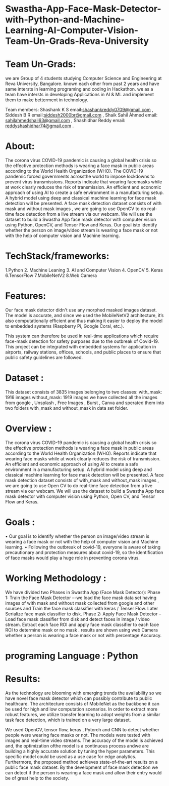# Swastha-App-Face-Mask-Detector-with-Python-and-Machine-Learning-AI-Computer-Vision-Team-Un-Grads-Reva-University
# Team Un-Grads:
we are Group of 4 students studying Computer Science and Engineering at Reva University, Bangalore. known each other from past 2 years and have same intersts in learning programing and coding in Hackathon. we as a team have intersts in developing Applications in AI & ML and implement them to make betterment in  technology.

Team members:
Shashank K S email:shashankreddy0709@gmail.com ,  Siddesh B R email:siddesh2000br@gmail.com ,                  Shaik Sahil Ahmed email: sahilahmedshail63@gmail.com , Shashidhar Reddy email: reddyshashidhar74@gmail.com .

# About:
The corona virus COVID-19 pandemic is causing a global health crisis so the effective protection methods is wearing a face mask in public areas according to the World Health Organization (WHO). The COVID-19 pandemic forced governments acrossthe world to impose lockdowns to prevent virus transmissions. Reports indicate that wearing facemasks while at work clearly reduces the risk of transmission. An efficient and economic approach of using AI to create a safe environment in a manufacturing setup. A hybrid model using deep and classical machine learning for face mask detection will be presented. A face mask detection dataset consists of with mask and without mask images , we are going to use OpenCV to do real-time face detection from a live stream via our webcam. We will use the dataset to build a Swastha App face mask detector with computer vision using Python, OpenCV, and Tensor Flow and Keras. Our goal isto identify whether the person on image/video stream is wearing a face mask or not with the help of computer vision and Machine learning.
# TechStack/frameworks:
  1.Python 
  2. Machine Leaning 
  3. AI and Computer Vision
  4. OpenCV
  5. Keras
  6.TensorFlow
  7.MobileNetV2
  8.Web Camera
# Features:
Our face mask detector didn't use any morphed masked images dataset. The model is accurate, and since we used the MobileNetV2 architecture, it’s also computationally efficient and thus making it easier to deploy the model to embedded systems (Raspberry Pi, Google Coral, etc.).

This system can therefore be used in real-time applications which require face-mask detection for safety purposes due to the outbreak of Covid-19. This project can be integrated with embedded systems for application in airports, railway stations, offices, schools, and public places to ensure that public safety guidelines are followed.
# Dataset :
This dataset consists of 3835 images belonging to two classes:
with_mask: 1916 images
without_mask: 1919 images
we have collected all the images from google , Unsplash , Free Images , Burst , Canva and sperated them into two folders with_mask and without_mask in data set folder.
# Overview :
The corona virus COVID-19 pandemic is causing a global health crisis so the effective protection methods is wearing a face mask in public areas according to the World Health Organization (WHO). Reports indicate that wearing face masks while at work clearly reduces the risk of transmission. An efficient and economic approach of using AI to create a safe environment in a manufacturing setup. A hybrid model using deep and classical machine learning for face mask detection will be presented. A face mask detection dataset consists of with_mask and without_mask images , we are going to use Open CV to do real-time face detection from a live stream via our webcam. We will use the dataset to build a Swastha App face mask detector with computer vision using Python, Open CV, and Tensor Flow and Keras. 
# Goals :
•	Our goal is to identify whether the person on image/video stream is wearing a face mask or not with the help of computer vision and Machine learning. 
•	Following the outbreak of covid-19, everyone is aware of taking precautionary and protection measures about covid-19, so the identification of face masks would play a huge role in preventing corona virus.
# Working Methodology :
We have divided two Phases in Swastha App (Face Mask Detector):
Phase 1: Train the Face Mask Detector –-we load the face mask data set having images of with mask and without mask collected from google and other sources and Train the face mask classifier with keras / Tenser Flow. Later Serialize face mask classifier to disk.
Phase 2: Apply Face Mask Detector – Load face mask classifier from disk and detect faces in image / video stream. Extract each face ROI and apply face mask classifier to each face ROI to determine mask or no mask . results are shown using web Camera whether a person is wearing a face mask or not with percentage Accuracy. 
# programing Language : Python 
# Results: 
As the technology are blooming with emerging trends the availability so we have novel face mask detector which can possibly contribute to public healthcare. The architecture
consists of MobileNet as the backbone it can be used for high and low computation scenarios. In order to extract more robust features, we utilize transfer learning to adopt weights from a similar task face detection, which is trained on a very large dataset.

We used OpenCV, tensor flow, keras , Pytorch and CNN to detect whether people were wearing face masks or not. The models were tested with images and real-time video
streams. The accuracy of the model is achieved and, the optimization ofthe model is a continuous process andwe are building a highly accurate solution by tuning the hyper
parameters. This specific model could be used as a use case for edge analytics. Furthermore, the proposed method achieves state-of-the-art results on a public face mask
dataset. By the development of face mask detection we can detect if the person is wearing a face mask and allow their entry would be of great help to the society.
 
 



